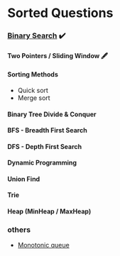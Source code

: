# Sorted Questions

### [Binary Search](https://github.com/lilyzhaoyilu/LeetCodeRecord/blob/master/sortedQuestions/Binary%20Search.md) :heavy_check_mark:

#### Two Pointers / Sliding Window :fountain_pen:

#### Sorting Methods

- Quick sort
- Merge sort

#### Binary Tree Divide & Conquer

#### BFS - Breadth First Search

#### DFS - Depth First Search

#### Dynamic Programming

#### Union Find

#### Trie

#### Heap (MinHeap / MaxHeap)

### others

- [Monotonic queue](!https://lucifer.ren/blog/2020/11/03/monotone-stack/)
